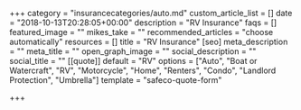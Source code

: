 +++
category = "insurancecategories/auto.md"
custom_article_list = []
date = "2018-10-13T20:28:05+00:00"
description = "RV Insurance"
faqs = []
featured_image = ""
mikes_take = ""
recommended_articles = "choose automatically"
resources = []
title = "RV Insurance"
[seo]
meta_description = ""
meta_title = ""
open_graph_image = ""
social_description = ""
social_title = ""
[[quote]]
default = "RV"
options = ["Auto", "Boat or Watercraft", "RV", "Motorcycle", "Home", "Renters", "Condo", "Landlord Protection", "Umbrella"]
template = "safeco-quote-form"

+++

